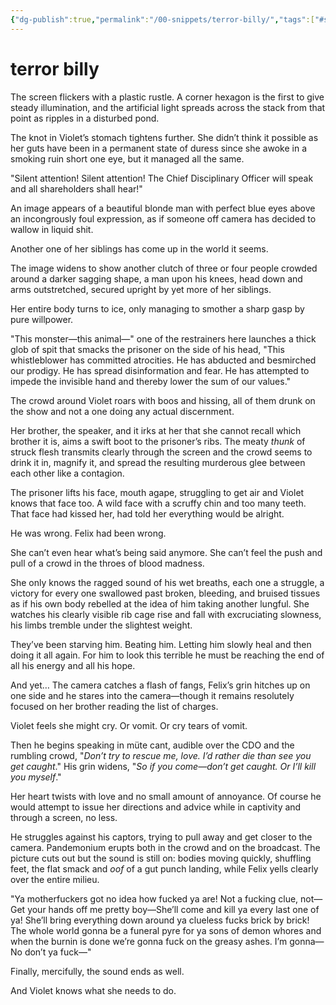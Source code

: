 ```yaml
---
{"dg-publish":true,"permalink":"/00-snippets/terror-billy/","tags":["#snippet","#waifu"],"created":"2024-10-28T09:59:29.691-05:00","updated":"2025-10-27T09:01:30.542-05:00"}
---
```


# terror billy

The screen flickers with a plastic rustle. A corner hexagon is the first to give steady illumination, and the artificial light spreads across the stack from that point as ripples in a disturbed pond.

The knot in Violet’s stomach tightens further. She didn’t think it possible as her guts have been in a permanent state of duress since she awoke in a smoking ruin short one eye, but it managed all the same.

"Silent attention! Silent attention! The Chief Disciplinary Officer will speak and all shareholders shall hear!"

An image appears of a beautiful blonde man with perfect blue eyes above an incongrously foul expression, as if someone off camera has decided to wallow in liquid shit. 

Another one of her siblings has come up in the world it seems.

The image widens to show another clutch of three or four people crowded around a darker sagging shape, a man upon his knees, head down and arms outstretched, secured upright by yet more of her siblings.

Her entire body turns to ice, only managing to smother a sharp gasp by pure willpower.

"This monster—this animal—" one of the restrainers here launches a thick glob of spit that smacks the prisoner on the side of his head, "This whistleblower has committed atrocities. He has abducted and besmirched our prodigy. He has spread disinformation and fear. He has attempted to impede the invisible hand and thereby lower the sum of our values."

The crowd around Violet roars with boos and hissing, all of them drunk on the show and not a one doing any actual discernment.

Her brother, the speaker, and it irks at her that she cannot recall which brother it is, aims a swift boot to the prisoner’s ribs. The meaty *thunk* of struck flesh transmits clearly through the screen and the crowd seems to drink it in, magnify it, and spread the resulting murderous glee between each other like a contagion.

The prisoner lifts his face, mouth agape, struggling to get air and Violet knows that face too. A wild face with a scruffy chin and too many teeth. That face had kissed her, had told her everything would be alright.

He was wrong. Felix had been wrong.

She can’t even hear what’s being said anymore. She can’t feel the push and pull of a crowd in the throes of blood madness.

She only knows the ragged sound of his wet breaths, each one a struggle, a victory for every one swallowed past broken, bleeding, and bruised tissues as if his own body rebelled at the idea of him taking another lungful. She watches his clearly visible rib cage rise and fall with excruciating slowness, his limbs tremble under the slightest weight.

They’ve been starving him. Beating him. Letting him slowly heal and then doing it all again. For him to look this terrible he must be reaching the end of all his energy and all his hope.

And yet… The camera catches a flash of fangs, Felix’s grin hitches up on one side and he stares into the camera—though it remains resolutely focused on her brother reading the list of charges.

Violet feels she might cry. Or vomit. Or cry tears of vomit.

Then he begins speaking in müte cant, audible over the CDO and the rumbling crowd, "*Don’t try to rescue me, love. I’d rather die than see you get caught*." His grin widens, "*So if you come—don’t get caught. Or I’ll kill you myself*."

Her heart twists with love and no small amount of annoyance. Of course he would attempt to issue her directions and advice while in captivity and through a screen, no less.

He struggles against his captors, trying to pull away and get closer to the camera. Pandemonium erupts both in the crowd and on the broadcast. The picture cuts out but the sound is still on: bodies moving quickly, shuffling feet, the flat smack and *oof* of a gut punch landing, while Felix yells clearly over the entire milieu.

"Ya motherfuckers got no idea how fucked ya are! Not a fucking clue, not—Get your hands off me pretty boy—She’ll come and kill ya every last one of ya! She’ll bring everything down around ya clueless fucks brick by brick! The whole world gonna be a funeral pyre for ya sons of demon whores and when the burnin is done we’re gonna fuck on the greasy ashes. I’m gonna—No don’t ya fuck—"

Finally, mercifully, the sound ends as well. 

And Violet knows what she needs to do.